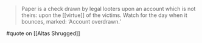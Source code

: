 > Paper is a check drawn by legal looters upon an account which is not theirs: upon the [[virtue]] of the victims. Watch for the day when it bounces, marked: ‘Account overdrawn.’

#quote  on [[Altas Shrugged]]